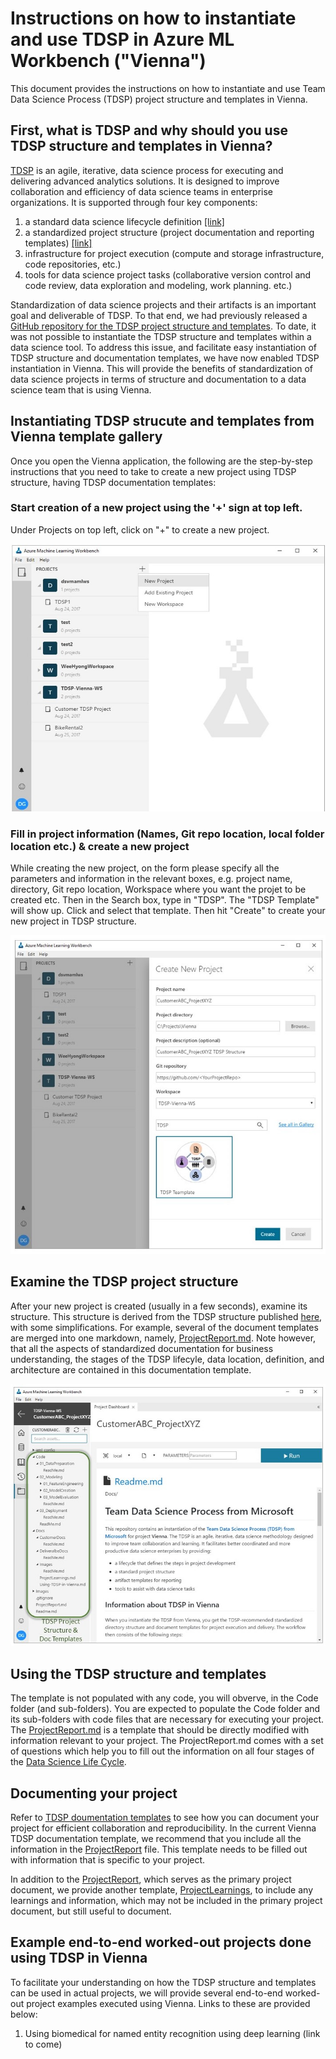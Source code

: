 # Instructions on how to instantiate and use TDSP in Azure ML Workbench ("Vienna")

This document provides the instructions on how to instantiate and use Team Data Science Process (TDSP) project structure and templates in Vienna. 

## First, what is TDSP and why should you use TDSP structure and templates in Vienna?
[TDSP](https://github.com/Azure/Microsoft-TDSP) is an agile, iterative, data science process for executing and delivering advanced analytics solutions. It is designed to improve collaboration and efficiency of data science teams in enterprise organizations. It is supported through four key components:
1. a standard data science lifecycle definition [[link]](https://github.com/Azure/Microsoft-TDSP/blob/master/Docs/lifecycle-detail.md)
2. a standardized project structure (project documentation and reporting templates) [[link]](https://github.com/Azure/Azure-TDSP-ProjectTemplate)
3. infrastructure for project execution (compute and storage infrastructure, code repositories, etc.)
4. tools for data science project tasks (collaborative version control and code review, data exploration and modeling, work planning. etc.)

Standardization of data science projects and their artifacts is an important goal and deliverable of TDSP. To that end, we had previously released a [GitHub repository for the TDSP project structure and templates](https://github.com/Azure/Azure-TDSP-ProjectTemplate). To date, it was not possible to instantiate the TDSP structure and templates within a data science tool. To address this issue, and facilitate easy instantiation of TDSP structure and documentation templates, we have now enabled TDSP instantiation in Vienna. This will provide the benefits of standardization of data science projects in terms of structure and documentation to a data science team that is using Vienna.


## Instantiating TDSP strucute and templates from Vienna template gallery
Once you open the Vienna application, the following are the step-by-step instructions that you need to take to create a new project using TDSP structure, having TDSP documentation templates:

### Start creation of a new project using the '+' sign at top left.
Under Projects on top left, click on "+" to create a new project.

![Start creation of new project](./Images/Instantiation_Step1.JPG) 


### Fill in project information (Names, Git repo location, local folder location etc.) & create a new project
While creating the new project, on the form please specify all the parameters and information in the relevant boxes, e.g. project name, directory, Git repo location, Workspace where you want the projet to be created etc. Then in the Search box, type in "TDSP". The "TDSP Template" will show up. Click and select that template. Then hit "Create" to create your new project in TDSP structure.

![Fill in project information](./Images/Instantiation_Step2.JPG) 

## Examine the TDSP project structure
After your new project is created (usually in a few seconds), examine its structure. This structure is derived from the TDSP structure published [here](https://github.com/Azure/Azure-TDSP-ProjectTemplate), with some simplifications. For example, several of the document templates are merged into one markdown, namely, [ProjectReport.md](../ProjectReport.md). Note however, that all the aspects of standardized documentation for business understanding, the stages of the TDSP lifecyle, data location, definition, and architecture are contained in this documentation template.

![Fill in project information](./Images/Instantiation_Step3.JPG) 


## Using the TDSP structure and templates

The template is not populated with any code, you will obverve, in the Code folder (and sub-folders). You are expected to populate the Code folder and its sub-folders with code files that are necessary for executing your project. The [ProjectReport.md](../ProjectReport.md) is a template that should be directly modified with information relevant to your project. The ProjectReport.md comes with a set of questions which help you to fill out the information on all four stages of the [Data Science Life Cycle](https://github.com/Azure/Microsoft-TDSP/blob/master/Docs/lifecycle-detail.md).

## Documenting your project
Refer to [TDSP doumentation templates](https://github.com/Azure/Azure-TDSP-ProjectTemplate) to see how you can document your project for efficient collaboration and reproducibility. In the current Vienna TDSP documentation template, we recommend that you include all the information in the [ProjectReport](../ProjectReport.md) file. This template needs to be filled out with information that is specific to your project. 

In addition to the [ProjectReport](../ProjectReport.md), which serves as the primary project document, we provide another template, [ProjectLearnings](./ProjectLearnings.md), to include any learnings and information, which may not be included in the primary project document, but still useful to document. 


## Example end-to-end worked-out projects done using TDSP in Vienna

To facilitate your understanding on how the TDSP structure and templates can be used in actual projects, we will provide several end-to-end worked-out project examples executed using Vienna. Links to these are provided below:
1. Using biomedical for named entity recognition using deep learning (link to come)
